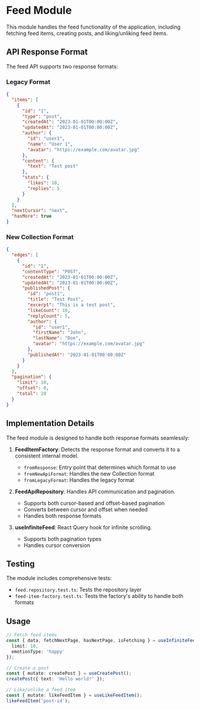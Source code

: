 # Feed Module

This module handles the feed functionality of the application, including fetching feed items, creating posts, and liking/unliking feed items.

## API Response Format

The feed API supports two response formats:

### Legacy Format

```json
{
  "items": [
    {
      "id": "1",
      "type": "post",
      "createdAt": "2023-01-01T00:00:00Z",
      "updatedAt": "2023-01-01T00:00:00Z",
      "author": {
        "id": "user1",
        "name": "User 1",
        "avatar": "https://example.com/avatar.jpg"
      },
      "content": {
        "text": "Test post"
      },
      "stats": {
        "likes": 10,
        "replies": 5
      }
    }
  ],
  "nextCursor": "next",
  "hasMore": true
}
```

### New Collection Format

```json
{
  "edges": [
    {
      "id": "1",
      "contentType": "POST",
      "createdAt": "2023-01-01T00:00:00Z",
      "updatedAt": "2023-01-01T00:00:00Z",
      "publishedPost": {
        "id": "post1",
        "title": "Test Post",
        "excerpt": "This is a test post",
        "likeCount": 10,
        "replyCount": 5,
        "author": {
          "id": "user1",
          "firstName": "John",
          "lastName": "Doe",
          "avatar": "https://example.com/avatar.jpg"
        },
        "publishedAt": "2023-01-01T00:00:00Z"
      }
    }
  ],
  "pagination": {
    "limit": 10,
    "offset": 0,
    "total": 20
  }
}
```

## Implementation Details

The feed module is designed to handle both response formats seamlessly:

1. **FeedItemFactory**: Detects the response format and converts it to a consistent internal model.
   - `fromResponse`: Entry point that determines which format to use
   - `fromNewApiFormat`: Handles the new Collection format
   - `fromLegacyFormat`: Handles the legacy format

2. **FeedApiRepository**: Handles API communication and pagination.
   - Supports both cursor-based and offset-based pagination
   - Converts between cursor and offset when needed
   - Handles both response formats

3. **useInfiniteFeed**: React Query hook for infinite scrolling.
   - Supports both pagination types
   - Handles cursor conversion

## Testing

The module includes comprehensive tests:

- `feed.repository.test.ts`: Tests the repository layer
- `feed-item-factory.test.ts`: Tests the factory's ability to handle both formats

## Usage

```typescript
// Fetch feed items
const { data, fetchNextPage, hasNextPage, isFetching } = useInfiniteFeed({
  limit: 10,
  emotionType: 'happy'
});

// Create a post
const { mutate: createPost } = useCreatePost();
createPost({ text: 'Hello world!' });

// Like/unlike a feed item
const { mutate: likeFeedItem } = useLikeFeedItem();
likeFeedItem('post-id');
```

